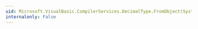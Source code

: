 ```yaml
---
uid: Microsoft.VisualBasic.CompilerServices.DecimalType.FromObject(System.Object,System.Globalization.NumberFormatInfo)
internalonly: False
---
```

